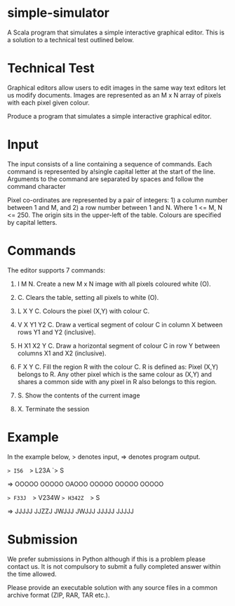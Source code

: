 simple-simulator
================

A Scala program that simulates a simple interactive graphical editor. This is a solution to a technical test outlined below.

Technical Test
==============

Graphical editors allow users to edit images in the same way text editors let us modify documents. Images are represented as an M x N array of pixels with each pixel given colour.

Produce a program that simulates a simple interactive graphical editor.

Input
=====

The input consists of a line containing a sequence of commands. Each command is represented by a!single capital letter at the start of the line. Arguments to the command are separated by spaces and follow the command character

Pixel co-ordinates are represented by a pair of integers: 1) a column number between 1 and M, and 2) a row number between 1 and N. Where 1 <= M, N <= 250. The origin sits in the upper-left of the table. Colours are specified by capital letters.

Commands
========

The editor supports 7 commands:

1. I M N. Create a new M x N image with all pixels coloured white (O).

2. C. Clears the table, setting all pixels to white (O).

3. L X Y C. Colours the pixel (X,Y) with colour C.

4. V X Y1 Y2 C. Draw a vertical segment of colour C in column X between rows Y1 and Y2 (inclusive).

5. H X1 X2 Y C. Draw a horizontal segment of colour C in row Y between columns X1 and X2 (inclusive).

6. F X Y C. Fill the region R with the colour C. R is defined as: Pixel (X,Y) belongs to R. Any other pixel which is the same colour as (X,Y) and shares a common side with any pixel in R also belongs to this region.

7. S. Show the contents of the current image 

8. X. Terminate the session

Example
=======

In the example below, > denotes input, => denotes program output.

`> I56 
`> L23A 
`> S

=>
OOOOO
OOOOO
OAOOO
OOOOO
OOOOO
OOOOO

`> F33J 
`> V234W 
`> H342Z 
`> S

=>
JJJJJ
JJZZJ
JWJJJ
JWJJJ
JJJJJ
JJJJJ

Submission
==========

We prefer submissions in Python although if this is a problem please contact us. It is not compulsory to submit a fully completed answer within the time allowed.

Please provide an executable solution with any source files in a common archive format (ZIP, RAR, TAR etc.).
